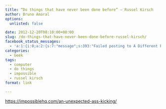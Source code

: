 ```yaml
---
title: “Do things that have never been done before” – Russel Kirsch
author: Bruno Amaral
options:
  unlisted: false

date: 2012-12-20T08:10:00+00:00
slug: /do-things-that-have-never-been-done-before-russel-kirsch/
facebook_status_messages:
  - 'a:1:{i:0;a:2:{s:7:"message";s:393:"Failed posting to A Different Perspective Timeline because the access token expired.To reactivate publishing, visit the Facebook settings page and re-enable the &quot;Publish to fan page&quot; setting. Error: {&quot;message&quot;:&quot;Error validating access token: The session has been invalidated because the user has changed the password.&quot;,&quot;type&quot;:&quot;OAuthException&quot;}";s:5:"error";b:1;}}'
categories:
  - Geek
tags:
  - computer
  - do things
  - impossible
  - russel kirsch
format: link

---
```

https://impossiblehq.com/an-unexpected-ass-kicking/


